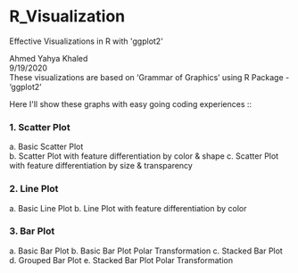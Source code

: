 # R_Visualization
Effective Visualizations in R with 'ggplot2'

Ahmed Yahya Khaled \
9/19/2020 \
These visualizations are based on ‘Grammar of Graphics’ using R Package - ‘ggplot2’


Here I'll show these graphs with easy going coding experiences :: 

### 1. Scatter Plot 
   a. Basic Scatter Plot \
   b. Scatter Plot with feature differentiation by color & shape 
   c. Scatter Plot with feature differentiation by size & transparency

### 2. Line Plot
   a. Basic Line Plot
   b. Line Plot with feature differentiation by color

### 3. Bar Plot
   a. Basic Bar Plot
   b. Basic Bar Plot Polar Transformation
   c. Stacked Bar Plot
   d. Grouped Bar Plot
   e. Stacked Bar Plot Polar Transformation
   
